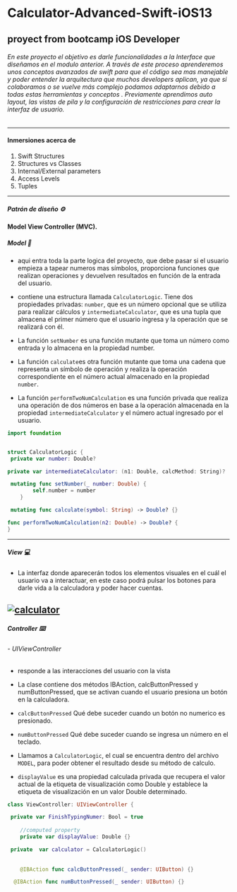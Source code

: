 # Calculator-Advanced-Swift-iOS13  
## proyect from bootcamp iOS Developer 

###### En este proyecto el objetivo es darle funcionalidades a la Interface que diseñamos en el modulo anterior. A través de este proceso aprenderemos unos conceptos avanzados de swift para que el código sea mas manejable y poder entender la arquitectura que muchos developers aplican, ya que si colaboramos o se vuelve más complejo podamos adaptarnos debido a todas estas herramientas y conceptos . Previamente aprendimos auto layout, las vistas de pila y la configuración de restricciones para crear la interfaz de usuario.

------------

#### Inmersiones acerca de
1. Swift Structures
1. Structures vs Classes
1. Internal/External parameters
1. Access Levels
1. Tuples


------------


##### Patrón de diseño ⚙️
#### Model View Controller (MVC).


##### Model 📘
- aqui entra toda la parte logica del proyecto, que debe pasar si el usuario empieza a tapear numeros mas símbolos, proporciona funciones que realizan operaciones y devuelven resultados en función de la entrada del usuario.

- contiene una estructura llamada `CalculatorLogic`. Tiene dos propiedades privadas: `number`, que es un número opcional que se utiliza para realizar cálculos y `intermediateCalculator`, que es una tupla que almacena el primer número que el usuario ingresa y la operación que se realizará con él.

- La función `setNumber` es una función mutante que toma un número como entrada y lo almacena en la propiedad number.

- La función `calculate`es otra función mutante que toma una cadena que representa un símbolo de operación y realiza la operación correspondiente en el número actual almacenado en la propiedad `number`.

- La función `performTwoNumCalculation` es una función privada que realiza una operación de dos números en base a la operación almacenada en la propiedad `intermediateCalculator` y el número actual ingresado por el usuario.

```swift
import foundation


struct CalculatorLogic {
 private var number: Double?

private var intermediateCalculator: (n1: Double, calcMethod: String)?

 mutating func setNumber(_ number: Double) {
        self.number = number
    }

 mutating func calculate(symbol: String) -> Double? {}

func performTwoNumCalculation(n2: Double) -> Double? {
}
```
------------


##### View 💻

- La interfaz donde aparecerán todos los elementos visuales en el cuál el usuario va a interactuar, en este caso podrá pulsar los botones para darle vida a la calculadora y poder hacer cuentas.

[![calculator](https://shots.codepen.io/mjijackson/pen/xOzyGX-1280.jpg?version=1470500473 "calculator")](https://www.google.com/url?sa=i&url=https%3A%2F%2Fcodepen.io%2Fmjijackson%2Fpen%2FxOzyGX&psig=AOvVaw1SfszYCJ53DSmIVuQAVzv_&ust=1677949602706000&source=images&cd=vfe&ved=0CBAQjRxqFwoTCIiR78GfwP0CFQAAAAAdAAAAABAa "calculator")
------------



##### Controller ⌨️
###### - UIViewController 
- responde a las interacciones del usuario con la vista
- La clase contiene dos métodos IBAction, calcButtonPressed y numButtonPressed, que se activan cuando el usuario presiona un botón en la calculadora.

-   `calcButtonPressed` Qué debe suceder cuando un botón no numerico es presionado.

-  `numButtonPressed` Qué debe suceder cuando se ingresa un número en el teclado.

- Llamamos a `CalculatorLogic`, el cual se encuentra dentro del archivo `MODEL`, para poder obtener el resultado desde su método de calculo.

- `displayValue` es una propiedad calculada privada que recupera el valor actual de la etiqueta de visualización como Double y establece la etiqueta de visualización en un valor Double determinado.

```swift
class ViewController: UIViewController {

 private var FinishTypingNumer: Bool = true
    
    //computed property
    private var displayValue: Double {}

 private  var calculator = CalculatorLogic()
	
    
    @IBAction func calcButtonPressed(_ sender: UIButton) {}

  @IBAction func numButtonPressed(_ sender: UIButton) {}
```
